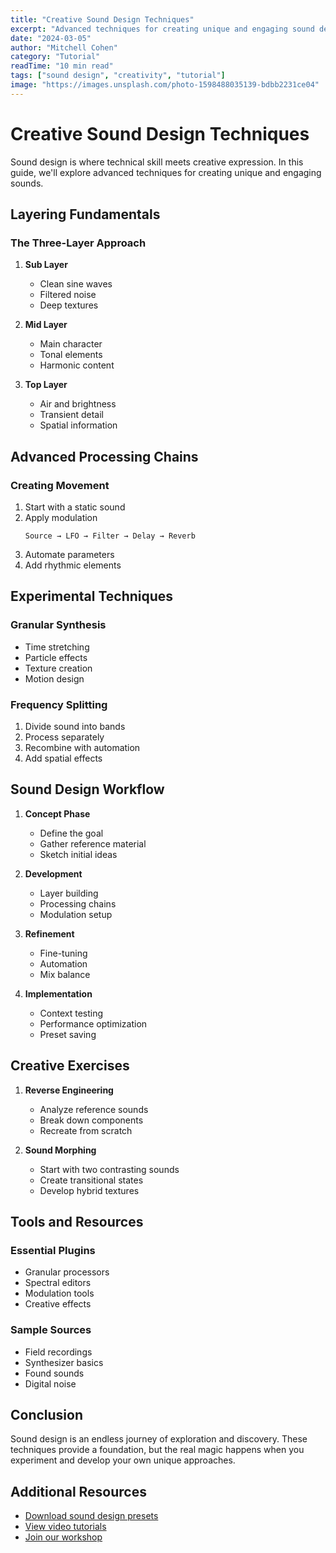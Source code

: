 ```yaml
---
title: "Creative Sound Design Techniques"
excerpt: "Advanced techniques for creating unique and engaging sound designs"
date: "2024-03-05"
author: "Mitchell Cohen"
category: "Tutorial"
readTime: "10 min read"
tags: ["sound design", "creativity", "tutorial"]
image: "https://images.unsplash.com/photo-1598488035139-bdbb2231ce04"
---
```


# Creative Sound Design Techniques

Sound design is where technical skill meets creative expression. In this guide, we'll explore advanced techniques for creating unique and engaging sounds.

## Layering Fundamentals

### The Three-Layer Approach
1. **Sub Layer**
   - Clean sine waves
   - Filtered noise
   - Deep textures

2. **Mid Layer**
   - Main character
   - Tonal elements
   - Harmonic content

3. **Top Layer**
   - Air and brightness
   - Transient detail
   - Spatial information

## Advanced Processing Chains

### Creating Movement
1. Start with a static sound
2. Apply modulation
   ```
   Source → LFO → Filter → Delay → Reverb
   ```
3. Automate parameters
4. Add rhythmic elements

## Experimental Techniques

### Granular Synthesis
- Time stretching
- Particle effects
- Texture creation
- Motion design

### Frequency Splitting
1. Divide sound into bands
2. Process separately
3. Recombine with automation
4. Add spatial effects

## Sound Design Workflow

1. **Concept Phase**
   - Define the goal
   - Gather reference material
   - Sketch initial ideas

2. **Development**
   - Layer building
   - Processing chains
   - Modulation setup

3. **Refinement**
   - Fine-tuning
   - Automation
   - Mix balance

4. **Implementation**
   - Context testing
   - Performance optimization
   - Preset saving

## Creative Exercises

1. **Reverse Engineering**
   - Analyze reference sounds
   - Break down components
   - Recreate from scratch

2. **Sound Morphing**
   - Start with two contrasting sounds
   - Create transitional states
   - Develop hybrid textures

## Tools and Resources

### Essential Plugins
- Granular processors
- Spectral editors
- Modulation tools
- Creative effects

### Sample Sources
- Field recordings
- Synthesizer basics
- Found sounds
- Digital noise

## Conclusion

Sound design is an endless journey of exploration and discovery. These techniques provide a foundation, but the real magic happens when you experiment and develop your own unique approaches.

## Additional Resources

- [Download sound design presets](/resources/presets)
- [View video tutorials](/tutorials)
- [Join our workshop](/lessons)